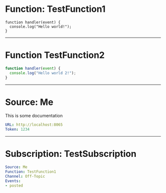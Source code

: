 # Function: TestFunction1

```
function handler(event) {
  console.log("Hello world!");
}
```

------
# Function TestFunction2

```JavaScript
function handler(event) {
  console.log("Hello world 2!");
}
```
---
# Source: Me
This is some documentation

```yaml
URL: http://localhost:8065
Token: 1234
```
---
# Subscription: TestSubscription
```yaml
Source: Me
Function: TestFunction1
Channel: Off-Topic
Events: 
- posted
```